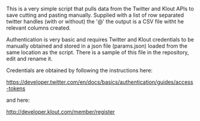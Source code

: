 This is a very simple script that pulls data from the Twitter and Klout APIs to save cutting and pasting manually. Supplied with a list of row separated twitter handles (with or without) the '@' the output is a CSV file witht he relevant columns created.

Authentication is very basic and requires Twitter and Klout credentials to be manually obtained and stored in a json file (params.json) loaded from the same location as the script. There is a sample of this file in the repository, edit and rename it.

Credentials are obtained by following the instructions here:

https://developer.twitter.com/en/docs/basics/authentication/guides/access-tokens

and here:

http://developer.klout.com/member/register



